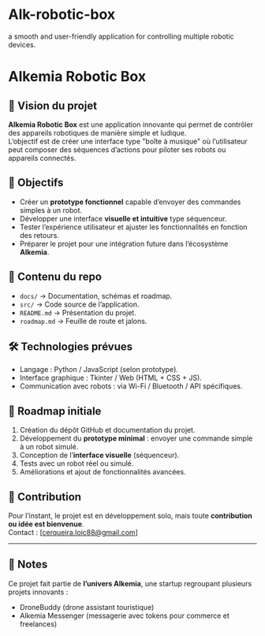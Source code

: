# Alk-robotic-box
a smooth and user-friendly application for controlling multiple robotic devices.

# Alkemia Robotic Box

## 🚀 Vision du projet
**Alkemia Robotic Box** est une application innovante qui permet de contrôler des appareils robotiques de manière simple et ludique.  
L’objectif est de créer une interface type "boîte à musique" où l’utilisateur peut composer des séquences d’actions pour piloter ses robots ou appareils connectés.

## 🎯 Objectifs
- Créer un **prototype fonctionnel** capable d’envoyer des commandes simples à un robot.  
- Développer une interface **visuelle et intuitive** type séquenceur.  
- Tester l’expérience utilisateur et ajuster les fonctionnalités en fonction des retours.  
- Préparer le projet pour une intégration future dans l’écosystème **Alkemia**.

## 📂 Contenu du repo
- `docs/` → Documentation, schémas et roadmap.  
- `src/` → Code source de l’application.  
- `README.md` → Présentation du projet.  
- `roadmap.md` → Feuille de route et jalons.

## 🛠 Technologies prévues
- Langage : Python / JavaScript (selon prototype).  
- Interface graphique : Tkinter / Web (HTML + CSS + JS).  
- Communication avec robots : via Wi-Fi / Bluetooth / API spécifiques.  

## 📅 Roadmap initiale
1. Création du dépôt GitHub et documentation du projet.  
2. Développement du **prototype minimal** : envoyer une commande simple à un robot simulé.  
3. Conception de l’**interface visuelle** (séquenceur).  
4. Tests avec un robot réel ou simulé.  
5. Améliorations et ajout de fonctionnalités avancées.  

## 🤝 Contribution
Pour l’instant, le projet est en développement solo, mais toute **contribution ou idée est bienvenue**.  
Contact : [cerqueira.loic88@gmail.com]

---

## 📌 Notes
Ce projet fait partie de **l’univers Alkemia**, une startup regroupant plusieurs projets innovants :  
- DroneBuddy (drone assistant touristique)  
- Alkemia Messenger (messagerie avec tokens pour commerce et freelances)
